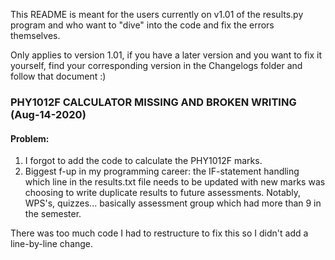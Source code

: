 This README is meant for the users currently on v1.01 of the results.py program and 
who want to "dive" into the code and fix the errors themselves.

Only applies to version 1.01, if you have a later version and you want to fix it yourself, 
find your corresponding version in the Changelogs folder and follow that document :)

### PHY1012F CALCULATOR MISSING AND BROKEN WRITING (Aug-14-2020)

#### Problem:

1. I forgot to add the code to calculate the PHY1012F marks.
2. Biggest f-up in my programming career: the IF-statement handling which line 
                                               in the results.txt file needs to be updated with new marks 
                                               was choosing to write duplicate results to future assessments.
                                               Notably, WPS's, quizzes... basically assessment group which had 
                                               more than 9 in the semester.

There was too much code I had to restructure to fix this so I didn't add a line-by-line change.           